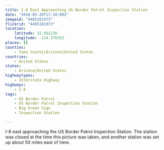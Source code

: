 ```yaml
---
title: I-8 East Approaching US Border Patrol Inspection Station
date: "2010-03-20T17:10:00Z"
imageid: "4465181973"
flickrid: "4465181973"
location:
    latitude: 32.661136
    longitude: -114.376323
places: []
counties:
    - Yuma County|Arizona|United States
countries:
    - United States
states:
    - Arizona|United States
highwaytypes:
    - Interstate Highway
highways:
    - I-8
tags:
    - US Border Patrol
    - US Border Patrol Inspection Station
    - Big Green Sign
    - Inspection Station

---
```

I-8 east approaching the US Border Patrol Inspection Station.  The station was closed at the time this picture was taken, and another station was set up about 50 miles east of here.